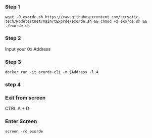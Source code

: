 ### Step 1
```
wget -O exorde.sh https://raw.githubusercontent.com/scryotic-tech/Nodetestnet/main/tExorde/exorde.sh && chmod +x exorde.sh && ./exorde.sh
```
### Step 2
Input your 0x Address

### Step 3
```
docker run -it exorde-cli -m $Address -l 4
```

### step 4 
### Exit from screen
CTRL A + D


### Enter Screen
```
screen -rd exorde
```
